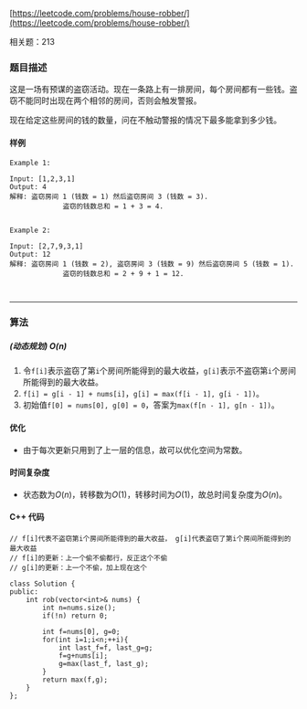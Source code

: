 
[https://leetcode.com/problems/house-robber/](https://leetcode.com/problems/house-robber/)

相关题：213

### 题目描述

这是一场有预谋的盗窃活动。现在一条路上有一排房间，每个房间都有一些钱。盗窃不能同时出现在两个相邻的房间，否则会触发警报。

现在给定这些房间的钱的数量，问在不触动警报的情况下最多能拿到多少钱。

#### 样例

```
Example 1:

Input: [1,2,3,1]
Output: 4
解释: 盗窃房间 1 (钱数 = 1) 然后盗窃房间 3 (钱数 = 3).
             盗窃的钱数总和 = 1 + 3 = 4.
             

Example 2:

Input: [2,7,9,3,1]
Output: 12
解释: 盗窃房间 1 (钱数 = 2), 盗窃房间 3 (钱数 = 9) 然后盗窃房间 5 (钱数 = 1).
             盗窃的钱数总和 = 2 + 9 + 1 = 12.
             
             
```


----------

### 算法
##### (动态规划)  $O(n)$

1. 令`f[i]`表示盗窃了第`i`个房间所能得到的最大收益，`g[i]`表示不盗窃第`i`个房间所能得到的最大收益。
2. `f[i] = g[i - 1] + nums[i]`，`g[i] = max(f[i - 1], g[i - 1])`。
3. 初始值`f[0] = nums[0], g[0] = 0`，答案为`max(f[n - 1], g[n - 1])`。

#### 优化
* 由于每次更新只用到了上一层的信息，故可以优化空间为常数。

#### 时间复杂度
* 状态数为$O(n)$，转移数为$O(1)$，转移时间为$O(1)$，故总时间复杂度为$O(n)$。


#### C++ 代码
```
// f[i]代表不盗窃第i个房间所能得到的最大收益， g[i]代表盗窃了第i个房间所能得到的最大收益
// f[i]的更新：上一个偷不偷都行，反正这个不偷
// g[i]的更新：上一个不偷，加上现在这个

class Solution {
public:
    int rob(vector<int>& nums) {
        int n=nums.size();
        if(!n) return 0;
        
        int f=nums[0], g=0;
        for(int i=1;i<n;++i){
            int last_f=f, last_g=g;
            f=g+nums[i];
            g=max(last_f, last_g);
        }
        return max(f,g);
    }
};
```



